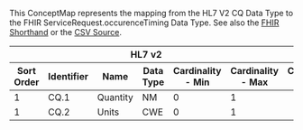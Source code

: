 
This ConceptMap represents the mapping from the HL7 V2 CQ Data Type to the FHIR ServiceRequest.occurenceTiming Data Type. See also the <a href='https://github.com/HL7/v2-to-fhir/blob/master/tank/Datatype CQ to ServiceRequest.occurenceTiming.fsh'>FHIR Shorthand</a> or the <a href='https://github.com/HL7/v2-to-fhir/blob/master/mappings/datatypes/HL7 Data Type - FHIR R4_ CQ[ServiceRequest.occurenceTiming] - Sheet1.csv'>CSV Source</a>.
<table class='grid'><thead>
<tr><th colspan='6'>HL7 v2</th><th colspan='3'>Condition (IF True, args)</th><th colspan='7'>HL7 FHIR</th><th rowspan='2'>Comments</th></tr>
<tr><th title='Rows are listed in sequence of how they appear in the v2 standard. The first column, Sort Order, provides a sort order that can re-create the original v2 standard sequence in case one opts to re-sort/filter the rows.'>Sort Order</th><th title='Contains the formal Data Type Name and Component Sequence according to the base standard using &quot;.&quot; as the delimiter.'>Identifier</th><th title='The formal name of the field in the most current published version.'>Name</th><th title='The data type of the field in the most current published version if not deprecated, otherwise the data type at the time it was deprecated and removed.'>Data Type</th><th title='The V2 min cardinality expressed numerically.'>Cardinality - Min</th><th title='The V2 max cardinality expressed numerically.' style='border-right: 2px'>Cardinality - Max</th><th title='Condition in an easy to read syntax (Computable ANTLR)'>Computable ANTLR</th><th title='Condition in FHIRPath Notation'>Computable FHIRPath</th><th title='Condition expressed in narrative form' style='border-right: 2px'>Narrative</th><th title='An existing FHIR attribute in the target FHIR version.'>FHIR Attribute</th><th title='The FHIR attribute&apos;s data type in the target FHIR version.'>Proposed Extension</th><th title='The proposed FHIR Extension.'>Data Type</th><th title='The FHIR min cardinality expressed numerically.'>Cardinality - Min</th><th title='The FHIR max cardinality expressed numerically.' style='border-right: 2px'>Cardinality - Max</th><th title='The URL to the Data Type Map that is to be used for the attribute in this segment.'>Data Type Mapping</th><th title='The fixed or computed value to assign.'>Assignment</th><th title='Mapping for terminology tables.'>Vocabulary</th></tr></thead>
<tbody>
<tr><td>1</td><td>CQ.1</td><td>Quantity</td><td>NM</td><td>0</td><td style='border-right: 2px'>1</td><td></td><td></td><td style='border-right: 2px'></td><td><a href='https://hl7.org/fhir/R4/ServiceRequest.occurenceTiming.ServiceRequest-definitions.html#ServiceRequest.occurenceTiming.repeat.duration'>ServiceRequest.occurenceTiming.repeat.duration</a></td><td></td><td><a href='https://hl7.org/fhir/R4/ServiceRequest.occurenceTiming.ServiceRequest-definitions.html#ServiceRequest.occurenceTiming.decimal'>ServiceRequest.occurenceTiming.decimal</a></td><td>0</td><td>1</td><td></td><td></td><td></td><td></td></tr>
<tr><td>1</td><td>CQ.2</td><td>Units</td><td>CWE</td><td>0</td><td style='border-right: 2px'>1</td><td></td><td></td><td style='border-right: 2px'></td><td><a href='https://hl7.org/fhir/R4/ServiceRequest.occurenceTiming.ServiceRequest-definitions.html#ServiceRequest.occurenceTiming.repeat.durationUnit'>ServiceRequest.occurenceTiming.repeat.durationUnit</a></td><td></td><td><a href='https://hl7.org/fhir/R4/ServiceRequest.occurenceTiming.ServiceRequest-definitions.html#ServiceRequest.occurenceTiming.string'>ServiceRequest.occurenceTiming.string</a></td><td>0</td><td>1</td><td><a href='ConceptMap-datatype-cwe-to-string.html'>CWE[String]</a></td><td></td><td></td><td></td></tr>
</tbody></table>

